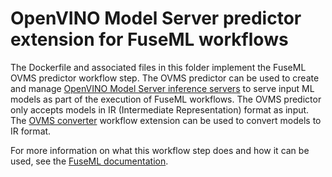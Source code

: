 # OpenVINO Model Server predictor extension for FuseML workflows

The Dockerfile and associated files in this folder implement the FuseML OVMS predictor workflow step. The OVMS predictor can be used to create and manage [OpenVINO Model Server inference servers](https://docs.openvino.ai/latest/openvino_docs_ovms.html) to serve input ML models as part of the execution of FuseML workflows. The OVMS predictor only accepts models in IR (Intermediate Representation) format as input. The [OVMS converter](../../converters/ovms/) workflow extension can be used to convert models to IR format.

For more information on what this workflow step does and how it can be used, see the [FuseML documentation](https://fuseml.github.io/docs/v0.3/workflows/ovms-predictor/).
